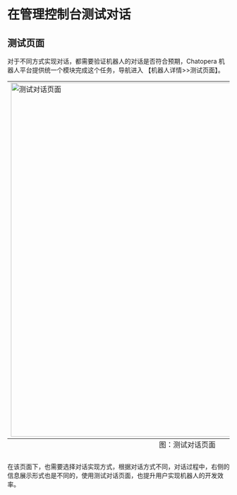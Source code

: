 # 在管理控制台测试对话

## 测试页面

对于不同方式实现对话，都需要验证机器人的对话是否符合预期，Chatopera 机器人平台提供统一个模块完成这个任务，导航进入 【机器人详情>>测试页面】。

<table class="image">
<caption align="bottom">图：测试对话页面</caption>
<tr><td><img width="800" src="../../../images/platform/10.png" alt="测试对话页面"/></td></tr>
</table>

在该页面下，也需要选择对话实现方式，根据对话方式不同，对话过程中，右侧的信息展示形式也是不同的，使用测试对话页面，也提升用户实现机器人的开发效率。

